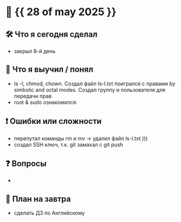 # 📅 {{ 28 of may 2025 }}

## 🛠 Что я сегодня сделал
- закрыл 8-й день

## 🧠 Что я выучил / понял
- ls -l, chmod, chown. Создал файл ls-l.txt поигрался с правами by simbolic
 and octal modes. Создал группу и пользователя для передачи прав
- root & sudo ознакомился. 

## ❗ Ошибки или сложности
- перепутал команды rm и mv -> удалил файл ls-l.txt )))
- создал SSH ключ, т.к. git замахал с git push

## ❓ Вопросы
- 

## 🎯 План на завтра
- сделать ДЗ по Английскому
